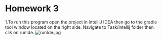 # Homework 3
1.To run this program open the project in IntelliJ IDEA then go to the gradle tool window located on the right side.
  Navigate to Task/intellij folder then clik on runIde.
  ![runIde.jpg](https://bitbucket.org/repo/BkzXg4b/images/3360210814-runIde.jpg)
